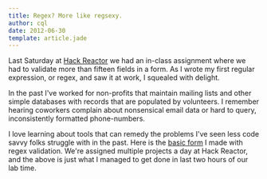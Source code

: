 ```yaml
---
title: Regex? More like regsexy.
author: cql
date: 2012-06-30
template: article.jade
---
```


Last Saturday at <a title="Hack Reactor" href="http://www.hackreactor.com/">Hack Reactor</a> we had an in-class assignment where we had to validate more than fifteen fields in a form. As I wrote my first regular expression, or regex, and saw it at work, I squealed with delight.

<span class="more"></span>

In the past I've worked for non-profits that maintain mailing lists and other simple databases with records that are populated by volunteers. I remember hearing coworkers complain about nonsensical email data or hard to query, inconsistently formatted phone-numbers.

I love learning about tools that can remedy the problems I've seen less code savvy folks struggle with in the past. Here is the <a title="Form with regex validation." href="http://bits.cydbot.com/regex/val.html">basic form</a> I made with regex validation. We're assigned multiple projects a day at Hack Reactor, and the above is just what I managed to get done in last two hours of our lab time.